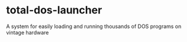 # total-dos-launcher
A system for easily loading and running thousands of DOS programs on vintage hardware
